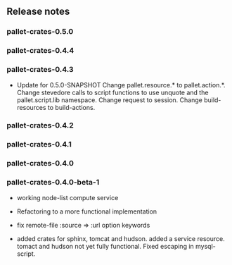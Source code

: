 ## Release notes


### pallet-crates-0.5.0


### pallet-crates-0.4.4


### pallet-crates-0.4.3

- Update for 0.5.0-SNAPSHOT
  Change pallet.resource.\* to pallet.action.\*. Change stevedore calls to
  script functions to use unquote and the pallet.script.lib namespace. 
  Change request to session.  Change build-resources to build-actions.


### pallet-crates-0.4.2


### pallet-crates-0.4.1


### pallet-crates-0.4.0


### pallet-crates-0.4.0-beta-1

- working node-list compute service

- Refactoring to a more functional implementation

- fix remote-file :source => :url option keywords

- added crates for sphinx, tomcat and hudson. added a service resource.
  tomact and hudson not yet fully functional.  Fixed escaping in
  mysql-script.

